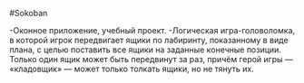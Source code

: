 #Sokoban

-Оконное приложение, учебный проект.
-Логическая игра-головоломка, в которой игрок передвигает ящики по лабиринту, показанному в виде плана, с целью поставить все ящики на заданные конечные позиции. Только один ящик может быть передвинут за раз, причём герой игры — «кладовщик» — может только толкать ящики, но не тянуть их.


